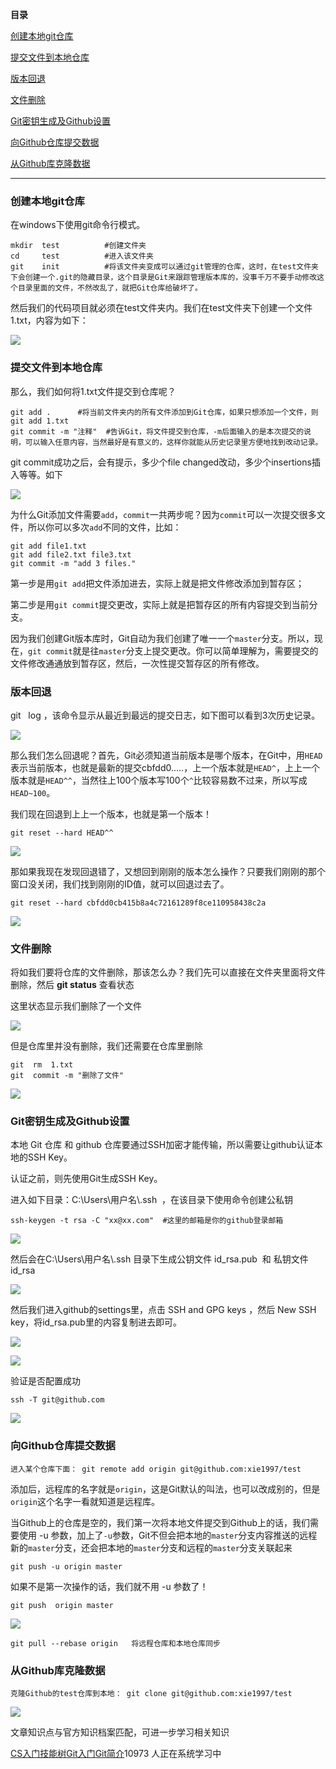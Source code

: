 **目录**

[创建本地git仓库](#t0)

[提交文件到本地仓库](#t1)

[版本回退](#t2)

[文件删除](#t3)

[Git密钥生成及Github设置](#t4)

[向Github仓库提交数据](#t5)

[从Github库克隆数据](#t6)

* * *

### **创建本地git仓库**

在windows下使用git命令行模式。

```
mkdir  test          #创建文件夹      
cd     test          #进入该文件夹      
git    init          #将该文件夹变成可以通过git管理的仓库，这时，在test文件夹下会创建一个.git的隐藏目录，这个目录是Git来跟踪管理版本库的，没事千万不要手动修改这个目录里面的文件，不然改乱了，就把Git仓库给破坏了。
```


然后我们的代码项目就必须在test文件夹内。我们在test文件夹下创建一个文件1.txt，内容为如下：

![](https://img-blog.csdnimg.cn/20190422192005477.png)

### **提交文件到本地仓库**

那么，我们如何将1.txt文件提交到仓库呢？ 

```
git add .      #将当前文件夹内的所有文件添加到Git仓库，如果只想添加一个文件，则git add 1.txt      
git commit -m "注释"  #告诉Git，将文件提交到仓库，-m后面输入的是本次提交的说明，可以输入任意内容，当然最好是有意义的，这样你就能从历史记录里方便地找到改动记录。
```


git commit成功之后，会有提示，多少个file changed改动，多少个insertions插入等等。如下

![](https://img-blog.csdnimg.cn/2019042219191631.png?x-oss-process=image/watermark,type_ZmFuZ3poZW5naGVpdGk,shadow_10,text_aHR0cHM6Ly9ibG9nLmNzZG4ubmV0L3FxXzM2MTE5MTky,size_16,color_FFFFFF,t_70)

为什么Git添加文件需要`add`，`commit`一共两步呢？因为`commit`可以一次提交很多文件，所以你可以多次`add`不同的文件，比如：

```
git add file1.txt      
git add file2.txt file3.txt      
git commit -m "add 3 files."
```


第一步是用`git add`把文件添加进去，实际上就是把文件修改添加到暂存区；

第二步是用`git commit`提交更改，实际上就是把暂存区的所有内容提交到当前分支。

因为我们创建Git版本库时，Git自动为我们创建了唯一一个`master`分支。所以，现在，`git commit`就是往`master`分支上提交更改。你可以简单理解为，需要提交的文件修改通通放到暂存区，然后，一次性提交暂存区的所有修改。

### **版本回退**

git   log ，该命令显示从最近到最远的提交日志，如下图可以看到3次历史记录。

![](https://img-blog.csdnimg.cn/20190426183036308.png?x-oss-process=image/watermark,type_ZmFuZ3poZW5naGVpdGk,shadow_10,text_aHR0cHM6Ly9ibG9nLmNzZG4ubmV0L3FxXzM2MTE5MTky,size_16,color_FFFFFF,t_70)

那么我们怎么回退呢？首先，Git必须知道当前版本是哪个版本，在Git中，用`HEAD`表示当前版本，也就是最新的提交cbfdd0.....，上一个版本就是`HEAD^`，上上一个版本就是`HEAD^^`，当然往上100个版本写100个`^`比较容易数不过来，所以写成`HEAD~100`。

我们现在回退到上上一个版本，也就是第一个版本！

```
git reset --hard HEAD^^
```


![](https://img-blog.csdnimg.cn/20190426183615610.png)

那如果我现在发现回退错了，又想回到刚刚的版本怎么操作？只要我们刚刚的那个窗口没关闭，我们找到刚刚的ID值，就可以回退过去了。

```
git reset --hard cbfdd0cb415b8a4c72161289f8ce110958438c2a
```


![](https://img-blog.csdnimg.cn/20190426183951744.png)

### **文件删除**

将如我们要将仓库的文件删除，那该怎么办？我们先可以直接在文件夹里面将文件删除，然后 **git status** 查看状态

这里状态显示我们删除了一个文件

![](https://img-blog.csdnimg.cn/20190426185852499.png?x-oss-process=image/watermark,type_ZmFuZ3poZW5naGVpdGk,shadow_10,text_aHR0cHM6Ly9ibG9nLmNzZG4ubmV0L3FxXzM2MTE5MTky,size_16,color_FFFFFF,t_70)

但是仓库里并没有删除，我们还需要在仓库里删除

```
git  rm  1.txt      
git  commit -m "删除了文件"
```


![](https://img-blog.csdnimg.cn/20190426190035364.png?x-oss-process=image/watermark,type_ZmFuZ3poZW5naGVpdGk,shadow_10,text_aHR0cHM6Ly9ibG9nLmNzZG4ubmV0L3FxXzM2MTE5MTky,size_16,color_FFFFFF,t_70)

### Git密钥生成及Github设置

本地 Git 仓库 和 github 仓库要通过SSH加密才能传输，所以需要让github认证本地的SSH Key。

认证之前，则先使用Git生成SSH Key。

进入如下目录：C:\\Users\\用户名\\.ssh  ，在该目录下使用命令创建公私钥

```
ssh-keygen -t rsa -C "xx@xx.com"  #这里的邮箱是你的github登录邮箱
```


![](https://img-blog.csdnimg.cn/20200109113542678.png?x-oss-process=image/watermark,type_ZmFuZ3poZW5naGVpdGk,shadow_10,text_aHR0cHM6Ly9ibG9nLmNzZG4ubmV0L3FxXzM2MTE5MTky,size_16,color_FFFFFF,t_70)

然后会在C:\\Users\\用户名\\.ssh 目录下生成公钥文件 id\_rsa.pub  和 私钥文件 id\_rsa

![](https://img-blog.csdnimg.cn/20200109113758463.png?x-oss-process=image/watermark,type_ZmFuZ3poZW5naGVpdGk,shadow_10,text_aHR0cHM6Ly9ibG9nLmNzZG4ubmV0L3FxXzM2MTE5MTky,size_16,color_FFFFFF,t_70)

然后我们进入github的settings里，点击 SSH and GPG keys ，然后 New SSH key，将id\_rsa.pub里的内容复制进去即可。

![](https://img-blog.csdnimg.cn/20200109113936860.png?x-oss-process=image/watermark,type_ZmFuZ3poZW5naGVpdGk,shadow_10,text_aHR0cHM6Ly9ibG9nLmNzZG4ubmV0L3FxXzM2MTE5MTky,size_16,color_FFFFFF,t_70)

![](https://img-blog.csdnimg.cn/20200109114500395.png?x-oss-process=image/watermark,type_ZmFuZ3poZW5naGVpdGk,shadow_10,text_aHR0cHM6Ly9ibG9nLmNzZG4ubmV0L3FxXzM2MTE5MTky,size_16,color_FFFFFF,t_70)

验证是否配置成功

```
ssh -T git@github.com
```


![](https://img-blog.csdnimg.cn/20200109114252616.png)

### 向Github仓库提交数据

```
进入某个仓库下面： git remote add origin git@github.com:xie1997/test
```


添加后，远程库的名字就是`origin`，这是Git默认的叫法，也可以改成别的，但是`origin`这个名字一看就知道是远程库。

当Github上的仓库是空的，我们第一次将本地文件提交到Github上的话，我们需要使用 -u 参数，加上了`-u`参数，Git不但会把本地的`master`分支内容推送的远程新的`master`分支，还会把本地的`master`分支和远程的`master`分支关联起来

```
git push -u origin master
```


如果不是第一次操作的话，我们就不用 -u 参数了！

```
git push  origin master
```


![](https://img-blog.csdnimg.cn/2019042619245147.png?x-oss-process=image/watermark,type_ZmFuZ3poZW5naGVpdGk,shadow_10,text_aHR0cHM6Ly9ibG9nLmNzZG4ubmV0L3FxXzM2MTE5MTky,size_16,color_FFFFFF,t_70)

```
git pull --rebase origin   将远程仓库和本地仓库同步
```


### 从Github库克隆数据

```
克隆Github的test仓库到本地： git clone git@github.com:xie1997/test
```


![](https://img-blog.csdnimg.cn/20190426192819118.png?x-oss-process=image/watermark,type_ZmFuZ3poZW5naGVpdGk,shadow_10,text_aHR0cHM6Ly9ibG9nLmNzZG4ubmV0L3FxXzM2MTE5MTky,size_16,color_FFFFFF,t_70)

文章知识点与官方知识档案匹配，可进一步学习相关知识

[CS入门技能树](https://edu.csdn.net/skill/gml/gml-62c30f9c31f64a1d96af732c47c93f04)[Git入门](https://edu.csdn.net/skill/gml/gml-62c30f9c31f64a1d96af732c47c93f04)[Git简介](https://edu.csdn.net/skill/gml/gml-62c30f9c31f64a1d96af732c47c93f04)10973 人正在系统学习中